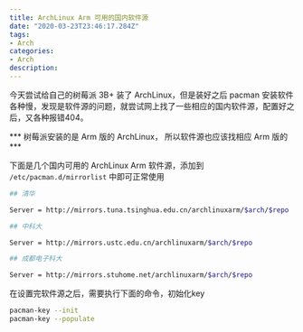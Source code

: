 ```yaml
---
title: ArchLinux Arm 可用的国内软件源
date: "2020-03-23T23:46:17.284Z"
tags:
- Arch
categories: 
- Arch
description:
---
```


今天尝试给自己的树莓派 3B+ 装了 ArchLinux，但是装好之后 pacman 安装软件各种慢，发现是软件源的问题，就尝试网上找了一些相应的国内软件源，配置好之后，又各种报错404。

*** 树莓派安装的是 Arm 版的 ArchLinux， 所以软件源也应该找相应 Arm 版的 ***

下面是几个国内可用的 ArchLinux Arm 软件源，添加到 `/etc/pacman.d/mirrorlist` 中即可正常使用

```bash
## 清华

Server = http://mirrors.tuna.tsinghua.edu.cn/archlinuxarm/$arch/$repo

## 中科大

Server = http://mirrors.ustc.edu.cn/archlinuxarm/$arch/$repo

## 成都电子科大

Server = http://mirrors.stuhome.net/archlinuxarm/$arch/$repo
```

在设置完软件源之后，需要执行下面的命令，初始化key

```bash
pacman-key --init
pacman-key --populate
```
